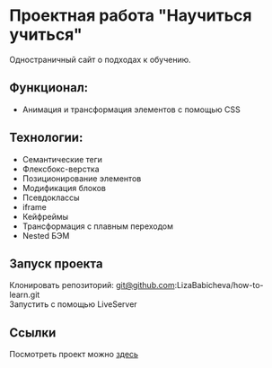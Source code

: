 # Проектная работа "Научиться учиться"
Одноcтраничный сайт о подходах к обучению.

## Функционал:
* Анимация и трансформация элементов с помощью CSS

## Технологии:
* Семантические теги
* Флексбокс-верстка
* Позиционирование элементов
* Модификация блоков
* Псевдоклассы
* iframe
* Кейфреймы
* Трансформация с плавным переходом
* Nested БЭМ

## Запуск проекта
Клонировать репозиторий: git@github.com:LizaBabicheva/how-to-learn.git  
Запустить с помощью LiveServer

## Ссылки
Посмотреть проект можно [здесь](https://lizababicheva.github.io/russian-travel/index.html)

